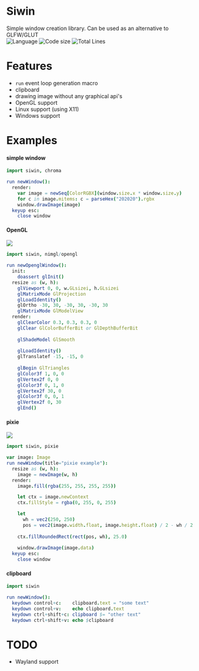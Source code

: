 # Siwin

Simple window creation library.
Can be used as an alternative to GLFW/GLUT  
![Language](https://img.shields.io/badge/language-Nim-orange.svg?style=flat-square) ![Code size](https://img.shields.io/github/languages/code-size/levovix0/siwin?style=flat-square) ![Total Lines](https://img.shields.io/tokei/lines/github/levovix0/siwin?color=purple&style=flat-square)


# Features
* `run` event loop generation macro
* clipboard
* drawing image without any graphical api's
* OpenGL support
* Linux support (using X11)
* Windows support

# Examples

#### simple window
```nim
import siwin, chroma

run newWindow():
  render:
    var image = newSeq[ColorRGBX](window.size.x * window.size.y)
    for c in image.mitems: c = parseHex("202020").rgbx
    window.drawImage(image)
  keyup esc:
    close window
```

#### OpenGL
![](https://ia.wampi.ru/2021/09/07/31.png)
```nim
import siwin, nimgl/opengl

run newOpenglWindow():
  init:
    doassert glInit()
  resize as (w, h):
    glViewport 0, 0, w.GLsizei, h.GLsizei
    glMatrixMode GlProjection
    glLoadIdentity()
    glOrtho -30, 30, -30, 30, -30, 30
    glMatrixMode GlModelView
  render:
    glClearColor 0.3, 0.3, 0.3, 0
    glClear GlColorBufferBit or GlDepthBufferBit
  
    glShadeModel GlSmooth
  
    glLoadIdentity()
    glTranslatef -15, -15, 0
  
    glBegin GlTriangles
    glColor3f 1, 0, 0
    glVertex2f 0, 0
    glColor3f 0, 1, 0
    glVertex2f 30, 0
    glColor3f 0, 0, 1
    glVertex2f 0, 30
    glEnd()
```

#### pixie
![](https://ia.wampi.ru/2021/09/07/32.png)
```nim
import siwin, pixie

var image: Image
run newWindow(title="pixie example"):
  resize as (w, h):
    image = newImage(w, h)
  render:
    image.fill(rgba(255, 255, 255, 255))

    let ctx = image.newContext
    ctx.fillStyle = rgba(0, 255, 0, 255)

    let
      wh = vec2(250, 250)
      pos = vec2(image.width.float, image.height.float) / 2 - wh / 2
    
    ctx.fillRoundedRect(rect(pos, wh), 25.0)
    
    window.drawImage(image.data)
  keyup esc:
    close window
```

#### clipboard
```nim
import siwin

run newWindow():
  keydown control+c:    clipboard.text = "some text"
  keydown control+v:    echo clipboard.text
  keydown ctrl+shift+c: clipboard $= "other text"
  keydown ctrl+shift+v: echo $clipboard
```

# TODO
* Wayland support
